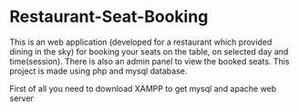# Restaurant-Seat-Booking
This is an web application (developed for a restaurant which provided dining in the sky) for booking your seats on the table, on selected day and time(session). There is also an admin panel to view the booked seats. This project is made using php and mysql database.

First of all you need to download XAMPP to get mysql and apache web server
